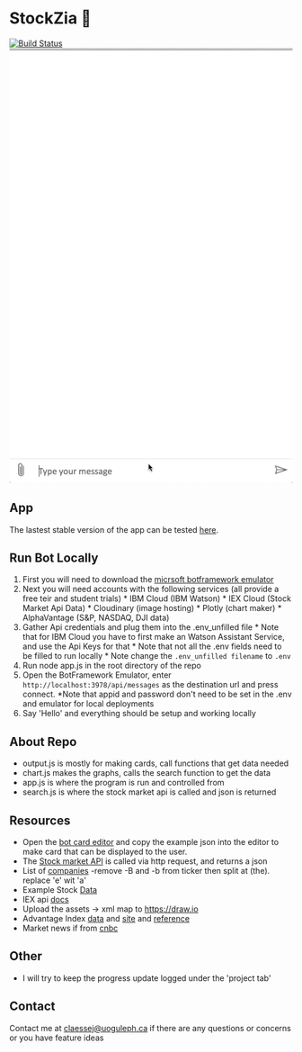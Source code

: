 # StockZia 🤖
[![Build Status](https://travis-ci.org/dwyl/esta.svg?branch=master)](https://webchat.botframework.com/embed/StockZia_Bot_Channel_Linux/gemini?b=StockZia_Bot_Channel_Linux&s=Yvp7bW7sc7Q.Xu6lkr1z2l6l0GW_gcqTBCievCeTPy0IC3CL3vHxKWE&username=You)  
[![Chatbot Gif](./assets/photos/sample_chat_gif.gif)](https://youtu.be/2l6Mg-fjxEk)

## App
The lastest stable version of the app can be tested [here](https://webchat.botframework.com/embed/StockZia_Bot_Channel_Linux/gemini?b=StockZia_Bot_Channel_Linux&s=Yvp7bW7sc7Q.Xu6lkr1z2l6l0GW_gcqTBCievCeTPy0IC3CL3vHxKWE&username=You).

## Run Bot Locally

1. First you will need to download the [micrsoft botframework emulator](https://github.com/Microsoft/BotFramework-Emulator)
2. Next you will need accounts with the following services (all provide a free teir and student trials)
        * IBM Cloud (IBM Watson)
        * IEX Cloud (Stock Market Api Data)
        * Cloudinary (image hosting)
        * Plotly (chart maker)
        * AlphaVantage (S&P, NASDAQ, DJI data)
3. Gather Api credentials and plug them into the .env_unfilled file
        * Note that for IBM Cloud you have to first make an Watson Assistant Service, and use the Api Keys for that
        * Note that not all the .env fields need to be filled to run locally
        * Note change the `.env_unfilled filename` to `.env`
4. Run node app.js in the root directory of the repo
5. Open the BotFramework Emulator, enter `http://localhost:3978/api/messages` as the destination url and press connect.
        *Note that appid and password don't need to be set in the .env and emulator for local deployments 
6. Say 'Hello' and everything should be setup and working locally

## About Repo

* output.js is mostly for making cards, call functions that get data needed
* chart.js makes the graphs, calls the search function to get the data
* app.js is where the program is run and controlled from
* search.js is where the stock market api is called and json is returned

## Resources

* Open the [bot card editor](http://adaptivecards.io/visualizer/index.html?hostApp=Facebook%20(Bot%20Framework)) and copy the example json into the editor to make card that can be displayed to the user.
* The [Stock market API](https://iextrading.com/developer/docs/#batch-requests) is called via http request, and returns a json
* List of [companies](https://api.iextrading.com/1.0/ref-data/symbols)
-remove -B and -b from ticker then split at (the). replace 'e' wit 'a'
* Example Stock [Data](https://api.iextrading.com/1.0/stock/aapl/batch?types=company,logo,quote,stats,financials,news,chart,earnings)  
* IEX api [docs](https://iextrading.com/developer/docs/#stocks)  
* Upload the assets -> xml map to https://draw.io
* Advantage Index [data](https://www.alphavantage.co/query?function=TIME_SERIES_INTRADAY&symbol=^GSPC&interval=60min&apikey=your_api_key&outputsize=full) and [site](https://www.alphavantage.co/documentation/) and [reference](https://www.alpha-vantage.community/post/world-indexes-9627480?highlight=gspc)  
* Market news if from [cnbc](https://newsapi.org/s/cnbc-api)

## Other 
- I will try to keep the progress update logged under the 'project tab'

## Contact
Contact me at claessej@uoguleph.ca if there are any questions or concerns or you have feature ideas